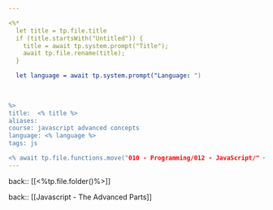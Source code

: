 ```yaml
---

<%*
  let title = tp.file.title
  if (title.startsWith("Untitled")) {
    title = await tp.system.prompt("Title");
    await tp.file.rename(title);
  } 

  let language = await tp.system.prompt("Language: ")

  
  
%>
title:  <% title %>
aliases:
course: javascript advanced concepts
language: <% language %>
tags: js

<% await tp.file.functions.move("010 - Programming/012 - JavaScript/" + tp.file.title) %>
---
```

back:: [[<%tp.file.folder()%>]]

back:: [[Javascript - The Advanced Parts]]